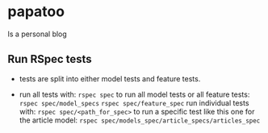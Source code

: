 # papatoo
Is a personal blog

## Run RSpec tests
- tests are split into either model tests and feature tests.

- run all tests with:
    `rspec spec`
  to run all model tests or all feature tests:
    `rspec spec/model_specs`
    `rspec spec/feature_spec`
  run individual tests with:
    `rspec spec/<path_for_spec>`
  to run a specific test like this one for the article model:
    `rspec spec/models_spec/article_specs/articles_spec`
